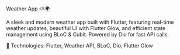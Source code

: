 Weather App ⛅️🌍

A sleek and modern weather app built with Flutter, featuring real-time weather updates, beautiful UI with Flutter Glow, and efficient state management using BLoC & Cubit. Powered by Dio for fast API calls.

📌 Technologies: Flutter, Weather API, BLoC, Dio, Flutter Glow

